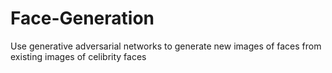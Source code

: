 # Face-Generation

Use generative adversarial networks to generate new images of faces from existing images of celibrity faces
